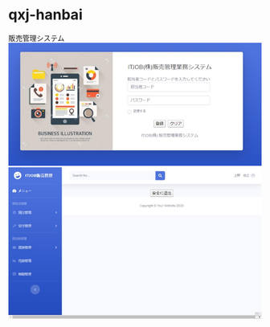 # qxj-hanbai
販売管理システム  
![Image text](https://github.com/qinxiangjie/qxj-hanbai/blob/master/1.jpg)
![Image text](https://github.com/qinxiangjie/qxj-hanbai/blob/master/2.jpg)
